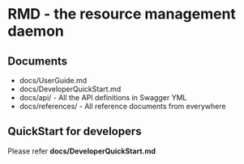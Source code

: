 # RMD - the resource management daemon

## Documents

* docs/UserGuide.md
* docs/DeveloperQuickStart.md
* docs/api/ - All the API definitions in Swagger YML
* docs/references/ - All reference documents from everywhere

## QuickStart for developers

Please refer **docs/DeveloperQuickStart.md**
